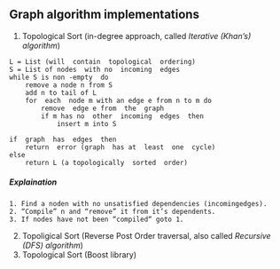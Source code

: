 ## Graph algorithm implementations  

1. Topological Sort (in-degree approach, called *Iterative (Khan’s) algorithm*)
```
L = List (will  contain  topological  ordering)
S = List of nodes  with no  incoming  edges
while S is non -empty  do
    remove a node n from S
    add n to tail of L
    for  each  node m with an edge e from n to m do
        remove  edge e from  the  graph
        if m has no  other  incoming  edges  then
            insert m into S
      
if  graph  has  edges  then
    return  error (graph  has at  least  one  cycle)
else
    return L (a topologically  sorted  order)
```
##### Explaination
    1. Find a noden with no unsatisfied dependencies (incomingedges).
    2. “Compile” n and “remove” it from it’s dependents.
    3. If nodes have not been “compiled“ goto 1.  
2. Topoligical Sort (Reverse Post Order traversal, also called *Recursive (DFS) algorithm*)
3. Topological Sort (Boost library)

